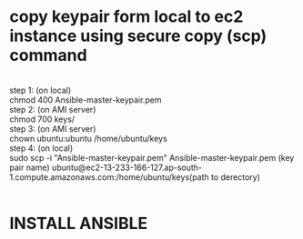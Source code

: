 <h1>copy keypair form local to ec2 instance using secure copy (scp) command </h1><br>
step 1: (on local)<br>
chmod 400 Ansible-master-keypair.pem<br>
step 2: (on AMI server)<br>
chmod 700 keys/<br>
step 3: (on AMI server)<br>
chown ubuntu:ubuntu /home/ubuntu/keys<br>
step 4: (on local)<br>
sudo scp -i "Ansible-master-keypair.pem" Ansible-master-keypair.pem (key pair name) ubuntu@ec2-13-233-166-127.ap-south-1.compute.amazonaws.com:/home/ubuntu/keys(path to derectory)<br><br>

<h1>INSTALL ANSIBLE</h1>
